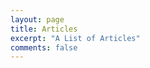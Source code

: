 ```yaml
---
layout: page
title: Articles
excerpt: "A List of Articles"
comments: false
---
```


<div id="substack-feed-embed"></div>


<script>
  window.SubstackFeedWidget = {
    substackUrl: "brenorb.substack.com",
    posts: 12,
    hidden: ["author"]
  };
</script>
<script src="https://substackapi.com/embeds/feed.js" async></script>

<!-- <div class="row">
  <div class="column">
    <h3 class="title">
      <a href="https://www.mercadobitcoin.com.br/economia-digital/bitcoin/revolucao-taro-transformacao-do-bitcoin-na-exchange-suprema/">A Revolução Taro</a>
    </h3>
    <p>A transformação do Bitcoin na exchange suprema.</p>
    <p>21 Mar 2023 | 11min read</p>
  </div>
  <div class="column">
    <h3 class="title">
      <a href="https://www.mercadobitcoin.com.br/economia-digital/bitcoin/os-7-fundamentos-do-maximalismo-do-bitcoin/">Os 7 fundamentos do maximalismo do bitcoin</a>
    </h3>
    <p>Entendendo o que diferencia um "maximalista" de outras pessoas no mundo cripto.</p>
    <p>26 Maio 2023 | 14min read</p>
  </div>
</div> -->